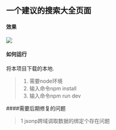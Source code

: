 一个建议的搜索大全页面
----

#### 效果

![](http://p1.bqimg.com/567571/19f24b1743c6bf90.png)



#### 如何运行
将本项目下载的本地.
> 1. 需要node环境
> 2. 输入命令npm install
> 3. 输入命令npm run dev


####需要后期修复的问题
>1 jsonp跨域调取数据的绑定个存在问题
